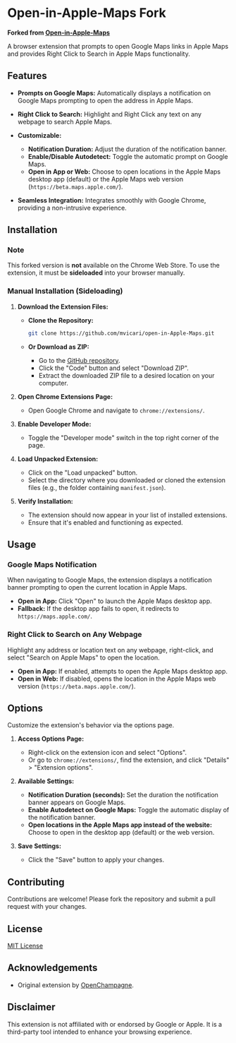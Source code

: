 # Open-in-Apple-Maps Fork

**Forked from [Open-in-Apple-Maps](https://github.com/openchampagne/open-in-Apple-Maps)**

A browser extension that prompts to open Google Maps links in Apple Maps and provides Right Click to Search in Apple Maps functionality.

## Features

- **Prompts on Google Maps:** Automatically displays a notification on Google Maps prompting to open the address in Apple Maps.

- **Right Click to Search:** Highlight and Right Click any text on any webpage to search Apple Maps.

- **Customizable:**
  - **Notification Duration:** Adjust the duration of the notification banner.
  - **Enable/Disable Autodetect:** Toggle the automatic prompt on Google Maps.
  - **Open in App or Web:** Choose to open locations in the Apple Maps desktop app (default) or the Apple Maps web version (`https://beta.maps.apple.com/`).

- **Seamless Integration:** Integrates smoothly with Google Chrome, providing a non-intrusive experience.

## Installation

### Note

This forked version is **not** available on the Chrome Web Store. To use the extension, it must be **sideloaded** into your browser manually.

### Manual Installation (Sideloading)

1. **Download the Extension Files:**

   - **Clone the Repository:**
     ```bash
     git clone https://github.com/mvicari/open-in-Apple-Maps.git
     ```

   - **Or Download as ZIP:**
     - Go to the [GitHub repository](https://github.com/mvicari/open-in-Apple-Maps/).
     - Click the "Code" button and select "Download ZIP".
     - Extract the downloaded ZIP file to a desired location on your computer.

2. **Open Chrome Extensions Page:**

   - Open Google Chrome and navigate to `chrome://extensions/`.

3. **Enable Developer Mode:**

   - Toggle the "Developer mode" switch in the top right corner of the page.

4. **Load Unpacked Extension:**

   - Click on the "Load unpacked" button.
   - Select the directory where you downloaded or cloned the extension files (e.g., the folder containing `manifest.json`).

5. **Verify Installation:**

   - The extension should now appear in your list of installed extensions.
   - Ensure that it's enabled and functioning as expected.

## Usage

### Google Maps Notification

When navigating to Google Maps, the extension displays a notification banner prompting to open the current location in Apple Maps.

- **Open in App:** Click "Open" to launch the Apple Maps desktop app.
- **Fallback:** If the desktop app fails to open, it redirects to `https://maps.apple.com/`.

### Right Click to Search on Any Webpage

Highlight any address or location text on any webpage, right-click, and select "Search on Apple Maps" to open the location.

- **Open in App:** If enabled, attempts to open the Apple Maps desktop app.
- **Open in Web:** If disabled, opens the location in the Apple Maps web version (`https://beta.maps.apple.com/`).

## Options

Customize the extension's behavior via the options page.

1. **Access Options Page:**

   - Right-click on the extension icon and select "Options".
   - Or go to `chrome://extensions/`, find the extension, and click "Details" > "Extension options".

2. **Available Settings:**

   - **Notification Duration (seconds):** Set the duration the notification banner appears on Google Maps.
   - **Enable Autodetect on Google Maps:** Toggle the automatic display of the notification banner.
   - **Open locations in the Apple Maps app instead of the website:** Choose to open in the desktop app (default) or the web version.

3. **Save Settings:**

   - Click the "Save" button to apply your changes.

## Contributing

Contributions are welcome! Please fork the repository and submit a pull request with your changes.

## License

[MIT License](LICENSE)

## Acknowledgements

- Original extension by [OpenChampagne](https://github.com/openchampagne/open-in-Apple-Maps).

## Disclaimer

This extension is not affiliated with or endorsed by Google or Apple. It is a third-party tool intended to enhance your browsing experience.

